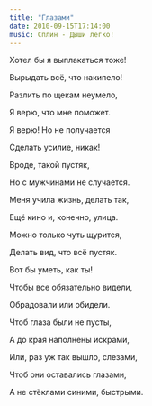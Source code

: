 ```yaml
---
title: "Глазами"
date: 2010-09-15T17:14:00
music: Сплин - Дыши легко!
---
```


Хотел бы я выплакаться тоже!

Вырыдать всё, что накипело!

Разлить по щекам неумело,

Я верю, что мне поможет.



Я верю! Но не получается

Сделать усилие, никак!

Вроде, такой пустяк,

Но с мужчинами не случается.



Меня учила жизнь, делать так,

Ещё кино и, конечно, улица.

Можно только чуть щурится,

Делать вид, что всё пустяк.



Вот бы уметь, как ты!

Чтобы все обязательно видели,

Обрадовали или обидели.

Чтоб глаза были не пусты,



А до края наполнены искрами,

Или, раз уж так вышло, слезами,

Чтоб они оставались глазами,

А не стёклами синими, быстрыми.
